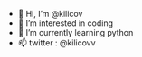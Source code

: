 - 👋 Hi, I’m @kilicov
- 👀 I’m interested in coding
- 🌱 I’m currently learning python
- 📫 twitter : @kilicovv

<!---
kilicov/kilicov is a ✨ special ✨ repository because its `README.md` (this file) appears on your GitHub profile.
You can click the Preview link to take a look at your changes.
--->
